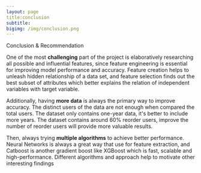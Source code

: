 ```yaml
---
layout: page
title:conclusion
subtitle:
bigimg: /img/conclusion.png
---
```

Conclusion & Recommendation


One of the most **challenging** part of the project is elaboratively researching all possible and influential features, since feature engineering is essential for improving model performance and accuracy. Feature creation helps to unleash hidden relationship of a data set, and feature selection finds out the best subset of attributes which better explains the relation of independent variables with target variable. 




Additionally, having **more data** is always the primary way to improve accuracy. The distinct users of the data are not enough when compared the total users. The dataset only contains one-year data, it's better to include more years. The dataset contains around 60% reorder users, improve the number of reorder users will provide more valuable results.




Then, always trying **multiple algorithms** to achieve better performance. Neural Networks is always a great way that use for feature extraction, and Catboost is another gradient boost like XGBoost which is fast, scalable and high-performance. Different algorithms and approach help to motivate other interesting findings


